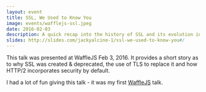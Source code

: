 ```yaml
---
layout: event
title: SSL, We Used to Know You
image: events/wafflejs-ssl.jpeg
date: 2016-02-03
description: A quick recap into the history of SSL and its evolution into TLS.
slides: http://slides.com/jackyalcine-1/ssl-we-used-to-know-you#/
---
```


This talk was presented at WaffleJS Feb 3, 2016. It provides a short story as
to why SSL was created &amp; deprecated, the use of TLS to replace it and how
HTTP/2 incorporates security by default.

I had a lot of fun giving this talk - it was my first [WaffleJS][] talk.

[wafflejs]: https://wafflejs.com/
